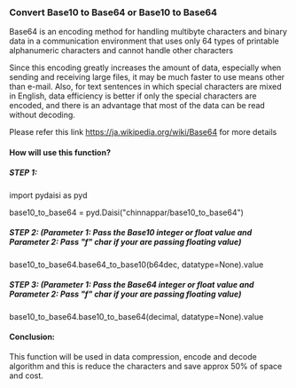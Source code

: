 
### Convert Base10 to Base64 or Base10 to Base64

Base64 is an encoding method for handling multibyte characters and binary data in a communication environment that uses only 64 types of printable alphanumeric characters and cannot handle other characters 

Since this encoding greatly increases the amount of data, especially when sending and receiving large files, it may be much faster to use means other than e-mail. Also, for text sentences in which special characters are mixed in English, data efficiency is better if only the special characters are encoded, and there is an advantage that most of the data can be read without decoding.

Please refer this link https://ja.wikipedia.org/wiki/Base64 for more details 

#### How will use this function?

##### STEP 1: 
import pydaisi as pyd

base10_to_base64 = pyd.Daisi("chinnappar/base10_to_base64")

##### STEP 2: (Parameter 1: Pass the Base10 integer or float value and Parameter 2: Pass "f" char if your are passing floating value)

base10_to_base64.base64_to_base10(b64dec, datatype=None).value

##### STEP 3: (Parameter 1: Pass the Base64 integer or float value and Parameter 2: Pass "f" char if your are passing floating value)

base10_to_base64.base10_to_base64(decimal, datatype=None).value


#### Conclusion:

This function will be used in data compression, encode and decode algorithm and this is reduce the characters and save approx 50% of space and cost.


